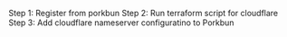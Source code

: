 Step 1: 
Register from porkbun
Step 2:
Run terraform script for cloudflare
Step 3:
Add cloudflare nameserver configuratino to Porkbun